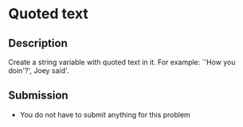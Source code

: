 # Quoted text

## Description
Create a string variable with quoted text in it.
For example: `'How you doin'?', Joey said'.

## Submission
- You do not have to submit anything for this problem
